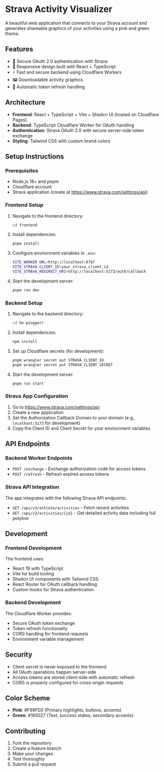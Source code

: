 # Strava Activity Visualizer

A beautiful web application that connects to your Strava account and generates shareable graphics of your activities using a pink and green theme.

## Features

- 🔐 Secure OAuth 2.0 authentication with Strava
- 📱 Responsive design built with React + TypeScript
- ⚡ Fast and secure backend using Cloudflare Workers
- 🖼️ Downloadable activity graphics
- 🔄 Automatic token refresh handling

## Architecture

- **Frontend**: React + TypeScript + Vite + Shadcn UI (hosted on Cloudflare Pages)
- **Backend**: TypeScript Cloudflare Worker for OAuth handling
- **Authentication**: Strava OAuth 2.0 with secure server-side token exchange
- **Styling**: Tailwind CSS with custom brand colors

## Setup Instructions

### Prerequisites

- Node.js 18+ and pnpm
- Cloudflare account
- Strava application (create at https://www.strava.com/settings/api)

### Frontend Setup

1. Navigate to the frontend directory:

   ```bash
   cd frontend
   ```

2. Install dependencies:

   ```bash
   pnpm install
   ```

3. Configure environment variables in `.env`:

   ```bash
   VITE_WORKER_URL=http://localhost:8787
   VITE_STRAVA_CLIENT_ID=your_strava_client_id
   VITE_STRAVA_REDIRECT_URI=http://localhost:5173/auth/callback
   ```

4. Start the development server:
   ```bash
   pnpm run dev
   ```

### Backend Setup

1. Navigate to the backend directory:

   ```bash
   cd be-pinggerr
   ```

2. Install dependencies:

   ```bash
   npm install
   ```

3. Set up Cloudflare secrets (for development):

   ```bash
   pnpm wrangler secret put STRAVA_CLIENT_ID
   pnpm wrangler secret put STRAVA_CLIENT_SECRET
   ```

4. Start the development server:
   ```bash
   pnpm run start
   ```

### Strava App Configuration

1. Go to https://www.strava.com/settings/api
2. Create a new application
3. Set the Authorization Callback Domain to your domain (e.g., `localhost:5173` for development)
4. Copy the Client ID and Client Secret for your environment variables

## API Endpoints

### Backend Worker Endpoints

- `POST /exchange` - Exchange authorization code for access tokens
- `POST /refresh` - Refresh expired access tokens

### Strava API Integration

The app integrates with the following Strava API endpoints:

- `GET /api/v3/athlete/activities` - Fetch recent activities
- `GET /api/v3/activities/{id}` - Get detailed activity data including full polyline

## Development

### Frontend Development

The frontend uses:

- React 19 with TypeScript
- Vite for build tooling
- Shadcn UI components with Tailwind CSS
- React Router for OAuth callback handling
- Custom hooks for Strava authentication

### Backend Development

The Cloudflare Worker provides:

- Secure OAuth token exchange
- Token refresh functionality
- CORS handling for frontend requests
- Environment variable management

## Security

- Client secret is never exposed to the frontend
- All OAuth operations happen server-side
- Access tokens are stored client-side with automatic refresh
- CORS is properly configured for cross-origin requests

## Color Scheme

- **Pink**: #F99FD2 (Primary highlights, buttons, accents)
- **Green**: #165027 (Text, success states, secondary accents)

## Contributing

1. Fork the repository
2. Create a feature branch
3. Make your changes
4. Test thoroughly
5. Submit a pull request
